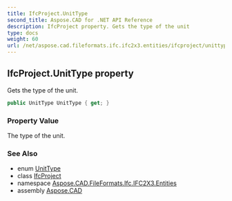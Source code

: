 ```yaml
---
title: IfcProject.UnitType
second_title: Aspose.CAD for .NET API Reference
description: IfcProject property. Gets the type of the unit
type: docs
weight: 60
url: /net/aspose.cad.fileformats.ifc.ifc2x3.entities/ifcproject/unittype/
---
```

## IfcProject.UnitType property

Gets the type of the unit.

```csharp
public UnitType UnitType { get; }
```

### Property Value

The type of the unit.

### See Also

* enum [UnitType](../../../aspose.cad.imageoptions/unittype/)
* class [IfcProject](../)
* namespace [Aspose.CAD.FileFormats.Ifc.IFC2X3.Entities](../../ifcproject/)
* assembly [Aspose.CAD](../../../)


